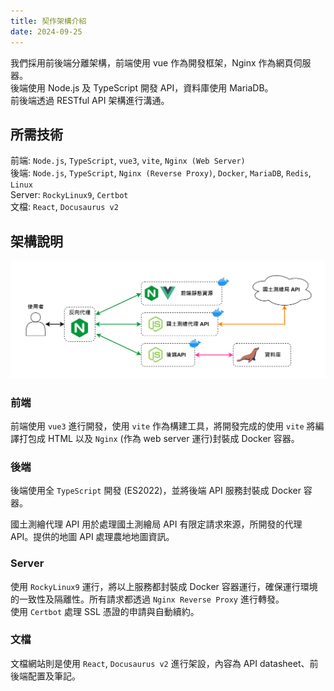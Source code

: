 ```yaml
---
title: 契作架構介紹
date: 2024-09-25
---
```



我們採用前後端分離架構，前端使用 vue 作為開發框架，Nginx 作為網頁伺服器。  
後端使用 Node.js 及 TypeScript 開發 API，資料庫使用 MariaDB。  
前後端透過 RESTful API 架構進行溝通。


## 所需技術
前端: `Node.js`, `TypeScript`, `vue3`, `vite`, `Nginx (Web Server)`  
後端: `Node.js`, `TypeScript`, `Nginx (Reverse Proxy)`, `Docker`, `MariaDB`, `Redis`, `Linux`  
Server: `RockyLinux9`, `Certbot`  
文檔: `React`, `Docusaurus v2`  


## 架構說明
![contract-structure](./imgs/contract-structure.png)

### 前端
前端使用 `vue3` 進行開發，使用 `vite` 作為構建工具，將開發完成的使用 `vite` 將編譯打包成 HTML 以及 `Nginx` (作為 web server 運行)封裝成 Docker 容器。  

### 後端
後端使用全 `TypeScript` 開發 (ES2022)，並將後端 API 服務封裝成 Docker 容器。  

國土測繪代理 API 用於處理國土測繪局 API 有限定請求來源，所開發的代理 API。提供的地圖 API 處理農地地圖資訊。  

### Server
使用 `RockyLinux9` 運行，將以上服務都封裝成 Docker 容器運行，確保運行環境的一致性及隔離性。所有請求都透過 `Nginx Reverse Proxy` 進行轉發。  
使用 `Certbot` 處理 SSL 憑證的申請與自動續約。


### 文檔
文檔網站則是使用 `React`, `Docusaurus v2` 進行架設，內容為 API datasheet、前後端配置及筆記。  

